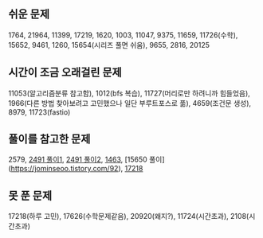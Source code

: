 ## 쉬운 문제
1764, 21964, 11399, 17219, 1620, 1003, 11047, 9375, 11659, 11726(수학), 15652, 9461, 1260, 15654(시리즈 풀면 쉬움), 9655, 2816, 20125

## 시간이 조금 오래걸린 문제
11053(알고리즘분류 참고함), 1012(bfs 복습), 11727(머리로만 하려니까 힘들었음), 1966(다른 방법 찾아보려고 고민했으나 일단 부루트포스로 풂), 4659(조건문 생성), 8979, 11723(fastio)

## 풀이를 참고한 문제
2579, [2491 풀이1](https://www.acmicpc.net/source/76664398), [2491 풀이2](https://great-park.tistory.com/124), [1463](https://jominseoo.tistory.com/98), [15650 풀이] (https://jominseoo.tistory.com/92), 
[17218](https://codingwonny.tistory.com/277)

## 못 푼 문제
17218(하루 고민), 17626(수학문제같음), 20920(왜지?), 11724(시간초과), 2108(시간초과)